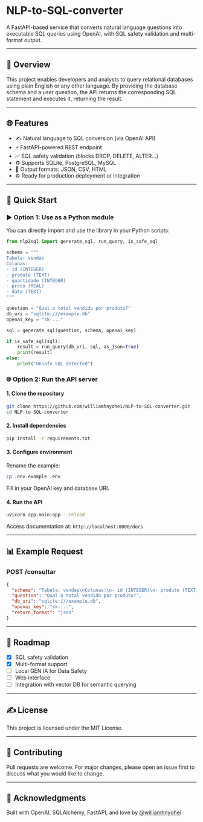 # NLP-to-SQL-converter

A FastAPI-based service that converts natural language questions into executable SQL queries using OpenAI, with SQL safety validation and multi-format output.

---

## 🔎 Overview
This project enables developers and analysts to query relational databases using plain English or any other language. By providing the database schema and a user question, the API returns the corresponding SQL statement and executes it, returning the result.

---

## 🌐 Features
- ✍️ Natural language to SQL conversion (via OpenAI API)
- ⚡ FastAPI-powered REST endpoint
- ✅ SQL safety validation (blocks DROP, DELETE, ALTER...)
- ♻ Supports SQLite, PostgreSQL, MySQL
- 📄 Output formats: JSON, CSV, HTML
- ⚙ Ready for production deployment or integration

---

## 🚀 Quick Start

### ▶️ Option 1: Use as a Python module
You can directly import and use the library in your Python scripts:

```python
from nlp2sql import generate_sql, run_query, is_safe_sql

schema = """
Tabela: vendas
Colunas:
- id (INTEGER)
- produto (TEXT)
- quantidade (INTEGER)
- preco (REAL)
- data (TEXT)
"""

question = "Qual o total vendido por produto?"
db_uri = "sqlite:///example.db"
openai_key = "sk-..."

sql = generate_sql(question, schema, openai_key)

if is_safe_sql(sql):
    result = run_query(db_uri, sql, as_json=True)
    print(result)
else:
    print("Unsafe SQL detected")
```

### 🌐 Option 2: Run the API server

#### 1. Clone the repository
```bash
git clone https://github.com/williamhnyohei/NLP-to-SQL-converter.git
cd NLP-to-SQL-converter
```

#### 2. Install dependencies
```bash
pip install -r requirements.txt
```

#### 3. Configure environment
Rename the example:
```bash
cp .env.example .env
```
Fill in your OpenAI key and database URI.

#### 4. Run the API
```bash
uvicorn app.main:app --reload
```

Access documentation at: `http://localhost:8000/docs`

---

## 📊 Example Request
### POST /consultar
```json
{
  "schema": "Tabela: vendas\nColunas:\n- id (INTEGER)\n- produto (TEXT)\n- quantidade (INTEGER)\n- preco (REAL)\n- data (TEXT)",
  "question": "Qual o total vendido por produto?",
  "db_uri": "sqlite:///example.db",
  "openai_key": "sk-...",
  "return_format": "json"
}
```

---

## 📅 Roadmap
- [x] SQL safety validation
- [x] Multi-format support
- [ ] Local GEN IA for Data Safety
- [ ] Web interface
- [ ] Integration with vector DB for semantic querying

---

## ✍️ License
This project is licensed under the MIT License.

---

## 🙌 Contributing
Pull requests are welcome. For major changes, please open an issue first to discuss what you would like to change.

---

## 📖 Acknowledgments
Built with OpenAI, SQLAlchemy, FastAPI, and love by [@williamhnyohei](https://github.com/williamhnyohei)
